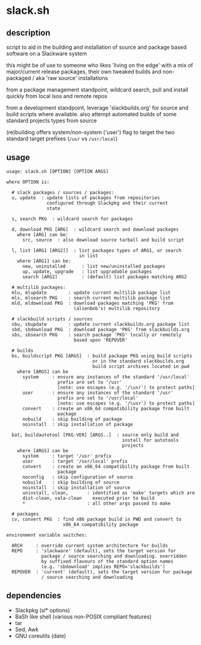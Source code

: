 # slack.sh

## description
script to aid in the building and installation of source and package based software on a Slackware system

this might be of use to someone who likes 'living on the edge' with a mix of major/current release packages, their own tweaked builds and non-packaged / aka 'raw source' installations

from a package management standpoint, wildcard search, pull and install quickly from local isos and remote repos

from a development standpoint, leverage 'slackbuilds.org' for source and build scripts where available. also attempt automated builds of some standard projects types from source

(re)building offers system/non-system ('user') flag to target the two standard target prefixes (`/usr` vs `/usr/local`)

## usage
```
usage: slack.sh [OPTION] [OPTION ARGS]

where OPTION is:

  # slack packages / sources / packages:
  u, update  : update lists of packages from repositories
               configured through Slackpkg and their current
               state

  s, search PKG  : wildcard search for packages

  d, download PKG [ARG]  : wildcard search and download packages
    where [ARG] can be:
      src, source  : also download source tarball and build script

  l, list [ARG1 [ARG2]]  : list packages types of ARG1, or search
                           in list
    where [ARG1] can be:
      new, uninstalled      : list new/uninstalled packages
      up, update, upgrade   : list upgradable packages
      search [ARG2]         : (default) list packages matching ARG2

  # multilib packages:
  mlu, mlupdate        : update current multilib package list
  mls, mlsearch PKG    : search current multilib package list
  mld, mldownload PKG  : download packages matching 'PKG' from
                         (alienbob's) multilib repository

  # slackbuild scripts / sources
  sbu, sbupdate        : update current slackbuilds.org package list
  sbd, sbdownload PKG  : download package 'PKG' from slackbuilds.org
  sbs, sbsearch PKG    : search package 'PKG' locally or remotely
                         based upon 'REPOVER'

  # builds
  bs, buildscript PKG [ARGS]  : build package PKG using build scripts
                                or in the standard slackbuilds.org
                                build script archives located in pwd
    where [ARGS] can be
      system     : ensure any instances of the standard '/usr/local'
                   prefix are set to '/usr'
                   [note: use escapes (e.g. '/\usr') to protect paths]
      user       : ensure any instances of the standard '/usr'
                   prefix are set to '/usr/local'
                   [note: use escapes (e.g. '/\usr') to protect paths]
      convert    : create an x86_64 compatibility package from built
                   package
      nobuild    : skip building of package
      noinstall  : skip installation of package

  bat, buildautotool [PKG-VER] [ARGS..]  : source only build and
                                           install for autotools
                                           projects
    where [ARGS] can be
      system     : target '/usr' prefix
      user       : target '/usr/local' prefix
      convert    : create an x86_64 compatibility package from built
                   package
      noconfig   : skip configuration of source
      nobuild    : skip building of source
      noinstall  : skip installation of source
      uninstall, clean,       : identified as 'make' targets which are
      dist-clean, vala-clean    executed prior to build
      *                       : all other args passed to make

  # packages
  cv, convert PKG  : find x86 package build in PWD and convert to
                     x86_64 compatibility package

environment variable switches:

  ARCH     : override current system architecture for builds
  REPO     : 'slackware' (default), sets the target version for
             package / source searching and downloading. overridden
             by suffixed flavours of the standard option names
             (e.g. 'sbdownload' implies REPO='slackbuilds')
  REPOVER  : 'current' (default), sets the target version for package
             / source searching and downloading
```

## dependencies

- Slackpkg (sl* options)
- BaSh like shell (various non-POSIX compliant features)
- tar
- Sed, Awk
- GNU coreutils (date)
